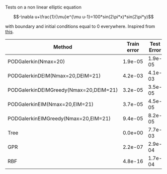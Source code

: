 Tests on a non linear elliptic equation
```math
-\nabla u+\frac{1}{\mu}e^{\mu u-1}=100*sin(2\pi*x)*sin(2\pi*y)
```
with boundary and initial conditions equal to 0 everywhere. Inspired from [this](https://github.com/RBniCS/RBniCS/blob/master/tutorials/07_nonlinear_elliptictutorial_nonlinear_elliptic_exact.ipynb).

|Method                                     |Train error|Test Error|Time   |
|-------------------------------------------|-----------|----------|-------|
|PODGalerkin(Nmax=20)                       |1.9e-05    |1.9e-05   |4.6e+01|
|PODGalerkinDEIM(Nmax=20,DEIM=21)           |4.2e-03    |4.1e-03   |8.8e+00|
|PODGalerkinDEIMGreedy(Nmax=20,DEIM=21)     |3.2e-05    |3.5e-05   |1.2e+01|
|PODGalerkinEIM(Nmax=20,EIM=21)             |3.7e-05    |4.5e-05   |2.5e+01|
|PODGalerkinEIMGreedy(Nmax=20,EIM=21)       |9.4e-05    |8.2e-05   |2.2e+01|
|Tree                                       |0.0e+00    |7.7e-03   |6.1e-04|
|GPR                                        |2.2e-07    |2.9e-04   |2.3e-03|
|RBF                                        |4.8e-16    |1.7e-04   |7.9e-04|